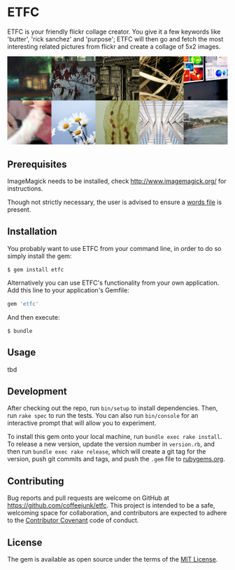 # ETFC

ETFC is your friendly flickr collage creator. You give it a few keywords like
'butter', 'rick sanchez' and 'purpose'; ETFC will then go and fetch the most
interesting related pictures from flickr and create a collage of 5x2 images.

![Sample Collage](sample_collage.jpg)

## Prerequisites

ImageMagick needs to be installed, check http://www.imagemagick.org/ for
instructions.

Though not strictly necessary, the user is advised to ensure a [words
file](https://en.wikipedia.org/wiki/Words_(Unix)) is present.

## Installation

You probably want to use ETFC from your command line, in order to do so simply
install the gem:

    $ gem install etfc

Alternatively you can use ETFC's functionality from your own application. Add
this line to your application's Gemfile:

```ruby
gem 'etfc'
```

And then execute:

    $ bundle

## Usage

tbd

## Development

After checking out the repo, run `bin/setup` to install dependencies. Then, run
`rake spec` to run the tests. You can also run `bin/console` for an interactive
prompt that will allow you to experiment.

To install this gem onto your local machine, run `bundle exec rake install`. To
release a new version, update the version number in `version.rb`, and then run
`bundle exec rake release`, which will create a git tag for the version, push
git commits and tags, and push the `.gem` file to
[rubygems.org](https://rubygems.org).

## Contributing

Bug reports and pull requests are welcome on GitHub at
https://github.com/coffeejunk/etfc. This project is intended to be a safe,
welcoming space for collaboration, and contributors are expected to adhere to
the [Contributor Covenant](http://contributor-covenant.org) code of conduct.


## License

The gem is available as open source under the terms of the [MIT
License](http://opensource.org/licenses/MIT).

